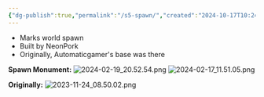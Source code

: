 ```yaml
---
{"dg-publish":true,"permalink":"/s5-spawn/","created":"2024-10-17T10:24:32.269-05:00","updated":"2024-10-17T10:28:43.734-05:00"}
---
```


- Marks world spawn
- Built by NeonPork
- Originally, Automaticgamer's base was there

**Spawn Monument:**
![2024-02-19_20.52.54.png](/img/user/Images/2024-02-19_20.52.54.png)
![2024-02-17_11.51.05.png](/img/user/Images/2024-02-17_11.51.05.png)

**Originally:** 
![2023-11-24_08.50.02.png](/img/user/Images/2023-11-24_08.50.02.png)

